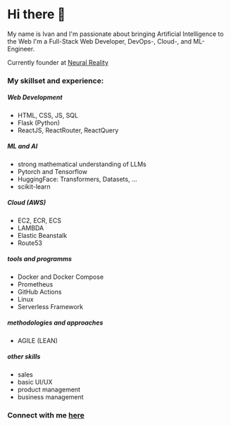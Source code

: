 # Hi there 👋

My name is Ivan and I'm passionate about bringing Artificial Intelligence to the Web
I'm a Full-Stack Web Developer, DevOps-, Cloud-, and ML-Engineer.

Currently founder at [Neural Reality](https://neural-reality.de)

### My skillset and experience:
##### Web Development
- HTML, CSS, JS, SQL
- Flask (Python)
- ReactJS, ReactRouter, ReactQuery

##### ML and AI
- strong mathematical understanding of LLMs
- Pytorch and Tensorflow
- HuggingFace: Transformers, Datasets, ...
- scikit-learn

##### Cloud (AWS)
- EC2, ECR, ECS
- LAMBDA
- Elastic Beanstalk
- Route53

##### tools and programms
- Docker and Docker Compose
- Prometheus
- GitHub Actions
- Linux
- Serverless Framework

##### methodologies and approaches
- AGILE (LEAN)

##### other skills
- sales
- basic UI/UX
- product management
- business management


### Connect with me [here](https://www.linkedin.com/in/ivan-bokarev-78b053263/)


<!--
**codeScourge/codeScourge** is a ✨ _special_ ✨ repository because its `README.md` (this file) appears on your GitHub profile.

Here are some ideas to get you started:

- 🔭 I’m currently working on ...
- 🌱 I’m currently learning ...
- 👯 I’m looking to collaborate on ...
- 🤔 I’m looking for help with ...
- 💬 Ask me about ...
- 📫 How to reach me: ...
- 😄 Pronouns: ...
- ⚡ Fun fact: ...
-->


